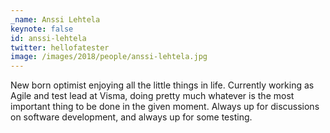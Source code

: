 ```yaml
---
_name: Anssi Lehtela
keynote: false
id: anssi-lehtela
twitter: hellofatester
image: /images/2018/people/anssi-lehtela.jpg
---
```


New born optimist enjoying all the little things in life. Currently working as Agile and test lead at Visma, doing pretty much whatever is the most important thing to be done in the given moment. Always up for discussions on software development, and always up for some testing.